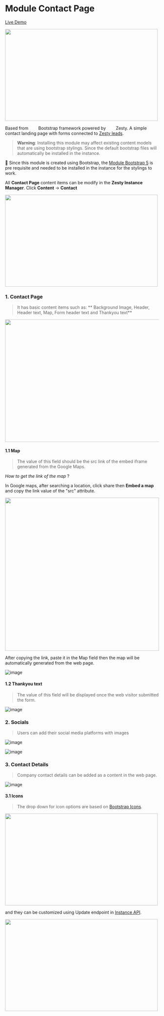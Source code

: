 # Module Contact Page

[Live Demo](https://modulecontactustest.zesty.dev/contact/)

<img src="https://user-images.githubusercontent.com/55866499/220279502-d54c3cc7-2a54-4f55-a37c-31f05a41299f.png" height="300" width="500" >

Based from <img src="https://user-images.githubusercontent.com/55866499/217280250-1392ec17-2d71-4f8b-ae17-6a782a992b43.png" style="margin-left:10px" width="15" height="15" alr="Zesty Logo"> Bootstrap framework powered by <img src="https://brand.zesty.io/zesty-io-logo.svg" style="margin-left:10px" width="15" height="15" alr="Zesty Logo"> Zesty. A simple contact landing page with forms connected to [Zesty leads](https://zesty.org/tools/guides/how-to-create-a-lead-form).

> **Warning**: Installing this module may affect existing content models that are using bootstrap stylings. Since the default bootstrap files will automatically be installed in the instance.

📝 Since this module is created using Bootstrap, the [Module Bootstrap 5](https://github.com/zesty-io/module-bootstrap5) is pre requisite and needed to be installed in the instance for the stylings to work.


All **Contact Page** content items can be modify in the **Zesty Instance Manager**. Click **Content** -> **Contact**

<img src="https://user-images.githubusercontent.com/55866499/220284526-ee3eedd7-c40f-4b2e-ba94-9d48d54e0231.png" height="300" width="500" >


### 1. Contact Page
> It has basic content items such as: ** Background Image, Header, Header text, Map, Form header text and Thankyou text**

<img src="https://user-images.githubusercontent.com/55866499/220285254-dfeaab47-5518-46a4-b78a-03a6f92706eb.png" height="400" width="800" >

#### 1.1 Map
> The value of this field should be the src link of the embed iframe generated from the Google Maps.
  
   _How to get the link of the map_ ?
   
   In Google maps, after searching a location, click share then **Embed a map** and copy the link value of the "src" attribute.
   
   <img src="https://user-images.githubusercontent.com/55866499/220337577-ccf60654-acec-4318-8fb3-74a35659b67b.png" height="500" width="100%" >
   
   After copying the link, paste it in the Map field then the map will be automatically generated from the web page.
   
   ![image](https://user-images.githubusercontent.com/55866499/220340917-7a1d7d4e-37e6-41e3-bb12-15a9e5878609.png)

#### 1.2 Thankyou text
> The value of this field will be displayed once the web visitor submitted the form.

![image](https://user-images.githubusercontent.com/55866499/220342945-e6fce7a8-dfff-4d14-813b-ef04b14f2b2c.png)


### 2. Socials
> Users can add their social media platforms with images

![image](https://user-images.githubusercontent.com/55866499/220344619-993857ce-4463-42de-ac26-8d23d63f0d09.png)

![image](https://user-images.githubusercontent.com/55866499/220345303-b0143139-2d34-4e4d-a271-8df513794575.png)


### 3. Contact Details
> Company contact details can be added as a content in the web page.


![image](https://user-images.githubusercontent.com/55866499/220347747-49247f28-caa7-4362-a852-f403fa8528dd.png)


#### 3.1 Icons
> The drop down for icon options are based on [Bootstrap Icons](https://icons.getbootstrap.com/). 

<img src="https://user-images.githubusercontent.com/55866499/220351383-e4369907-8b98-4465-8229-45dc5828d5f6.png" height="300" width="500" >

and they can be customized using Update endpoint in [Instance API](https://instances-api.zesty.org/#94a7161f-7e07-496a-87d8-1ac3a5b0475f).

<img src="https://user-images.githubusercontent.com/55866499/220356007-a9ecabe0-8382-46b3-b181-ecafe855273f.png" height="300" width="500" >






